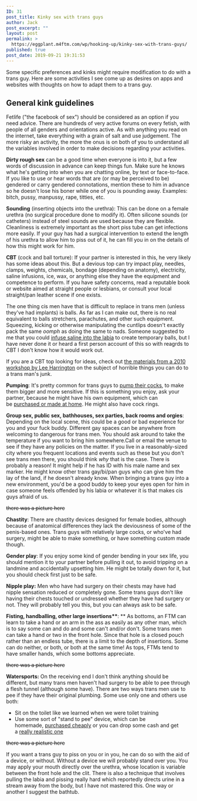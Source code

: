 ```yaml
---
ID: 31
post_title: Kinky sex with trans guys
author: Jack
post_excerpt: ""
layout: post
permalink: >
  https://eggplant.m4ftm.com/wp/hooking-up/kinky-sex-with-trans-guys/
published: true
post_date: 2019-09-21 19:31:53
---
```

<p id="mcetoc_1dl0chjtb0">Some specific preferences and kinks might require modification to do with a trans guy. Here are some activities I see come up as desires on apps and websites with thoughts on how to adapt them to a trans guy.</p>

<h2 id="mcetoc_1dl0chjtb1">General kink guidelines</h2>
Fetlife ("the facebook of sex") should be considered as an option if you need advice. There are hundreds of very active forums on every fetish, with people of all genders and orientations active. As with anything you read on the internet, take everything with a grain of salt and use judgement. The more risky an activity, the more the onus is on both of you to understand all the variables involved in order to make decisions regarding your activities.

<strong>Dirty rough sex</strong> can be a good time when everyone is into it, but a few words of discussion in advance can keep things fun. Make sure he knows what he's getting into when you are chatting online, by text or face-to-face. If you like to use or hear words that are (or may be perceived to be) gendered or carry gendered connotations, mention these to him in advance so he doesn't lose his boner while one of you is pounding away. Examples: bitch, pussy, manpussy, rape, titties, etc.

<strong>Sounding</strong> (inserting objects into the urethra): This can be done on a female urethra (no surgical procedure done to modify it). Often silicone sounds (or catheters) instead of steel sounds are used because they are flexible. Cleanliness is extremely important as the short piss tube can get infections more easily. If your guy has had a surgical intervention to extend the length of his urethra to allow him to piss out of it, he can fill you in on the details of how this might work for him.

<strong>CBT</strong> (cock and ball torture): If your partner is interested in this, he very likely has some ideas about this. But a devious top can try impact play, needles, clamps, weights, chemicals, bondage (depending on anatomy), electricity, saline infusions, ice, wax, or anything else they have the equipment and competence to perform. If you have safety concerns, read a reputable book or website aimed at straight people or lesbians, or consult your local straight/pan leather scene if one exists.

The one thing cis men have that is difficult to replace in trans men (unless they've had implants) is balls. As far as I can make out, there is no real equivalent to balls stretchers, parachutes, and other such equipment. Squeezing, kicking or otherwise manipulating the cuntlips doesn't exactly pack the same <em>oomph</em> as doing the same to nads. Someone suggested to me that you could <a href="http://www.xtube.com/video-watch/FTM-saline-infusion-19609382">infuse saline into the labia</a> to create temporary balls, but I have never done it or heard a first person account of this so with reagrds to CBT I don't know how it would work out.

If you are a CBT top looking for ideas, check out <a href="http://passionandsoul.com/journal/ftm-cbt">the materials from a 2010 workshop by Lee Harrington</a> on the subject of horrible things you can do to a trans man's junk.

<strong>Pumping</strong>: It's pretty common for trans guys to <a href="http://www.xtube.com/video-watch/Ftm-Cock-Pump-20494632">pump their cocks</a>, to make them bigger and more sensitive. If this is something you enjoy, ask your partner, because he might have his own equipment, which can be <a href="http://transguys.com/features/ftm-pumping-primer">purchased or made at home</a>. He might also have cock rings.

<strong>Group sex, public sex, bathhouses, sex parties, back rooms and orgies</strong>: Depending on the local scene, this could be a good or bad experience for you and your fuck buddy. Different gay spaces can be anywhere from welcoming to dangerous for trans men. You should ask around to take the temperature if you want to bring him somewhere.Call or email the venue to see if they have any policies on the matter. If you live in a reasonably-sized city where you frequent locations and events such as these but you don't see trans men there, you should think <em>why</em> that is the case. There is probably a reason! It might help if he has ID with his male name and sex marker. He might know other trans gay/bi/pan guys who can give him the lay of the land, if he doesn't already know. When bringing a trans guy into a new environment, you'd be a good buddy to keep your eyes open for him in case someone feels offended by his labia or whatever it is that makes cis guys afraid of us.

<del>there was a picture here</del>

<strong>Chastity</strong>: There are chastity devices designed for female bodies, although because of anatomical differences they lack the deviousness of some of the penis-based ones. Trans guys with relatively large cocks, or who've had surgery, might be able to make something, or have something custom made though.

<strong>Gender play</strong>: If you enjoy some kind of gender bending in your sex life, you should mention it to your partner before pulling it out, to avoid tripping on a landmine and accidentally upsetting him. He might be totally down for it, but you should check first just to be safe.

<strong>Nipple play:</strong> Men who have had surgery on their chests may have had nipple sensation reduced or completely gone. Some trans guys don't like having their chests touched or undressed whether they have had surgery or not. They will probably tell you this, but you can always ask to be safe.

<strong>Fisting, handballing, other large insertions**</strong>: ** As bottoms, an FTM can learn to take a hand or an arm in the ass as easily as any other man, which is to say some can and do and some can't and/or don't. Some trans men can take a hand or two in the front hole. Since that hole is a closed pouch rather than an endless tube, there is a limit to the depth of insertions. Some can do neither, or both, or both at the same time! As tops, FTMs tend to have smaller hands, which some bottoms appreciate.

<del>there was a picture here</del>

<strong>Watersports:</strong> On the receiving end I don't think anything should be different, but many trans men haven't had surgery to be able to pee through a flesh tunnel (although some have). There are two ways trans men use to pee if they have their original plumbing. Some use only one and others use both:
<ul>
 	<li>Sit on the toilet like we learned when we were toilet training</li>
 	<li>Use some sort of "stand to pee" device, which can be homemade, <a href="http://www.ftmessentials.com/collections/stp-devices">purchased cheaply</a> or you can drop some cash and get a <a href="http://transthetics.com/shop/">really realistic one</a></li>
</ul>
<del>there was a picture here</del>

If you want a trans guy to piss on you or in you, he can do so with the aid of a device, or without. Without a device we will probably stand over you. You may apply your mouth directly over the urethra, whose location is variable between the front hole and the clit. There is also a technique that involves pulling the labia and pissing really hard which reportedly directs urine in a stream away from the body, but I have not mastered this. One way or another I suggest the bathtub.